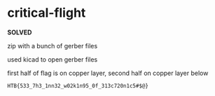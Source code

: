 # critical-flight

**SOLVED**

zip with a bunch of gerber files

used kicad to open gerber files

first half of flag is on copper layer, second half on copper layer below

`HTB{533_7h3_1nn32_w02k1n95_0f_313c720n1c5#$@}`
